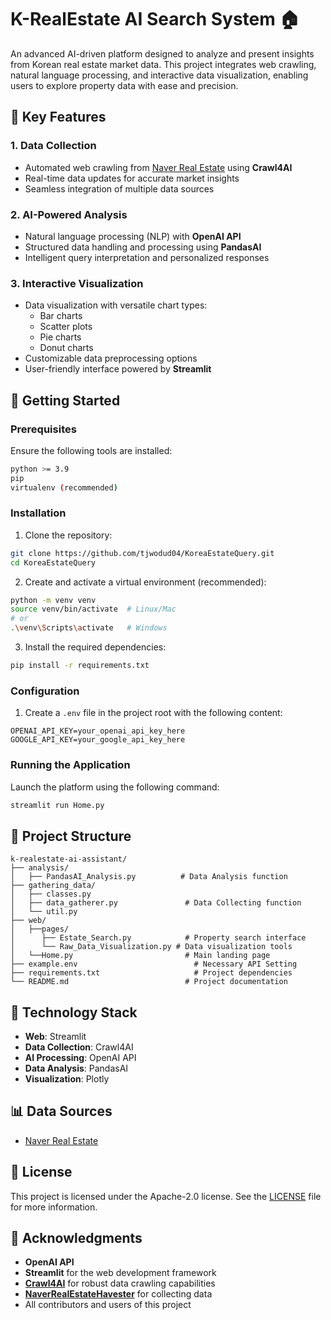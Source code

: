# K-RealEstate AI Search System 🏠

An advanced AI-driven platform designed to analyze and present insights from Korean real estate market data. This project integrates web crawling, natural language processing, and interactive data visualization, enabling users to explore property data with ease and precision.

## 🎯 Key Features

### 1. Data Collection
- Automated web crawling from [Naver Real Estate](https://land.naver.com/) using **Crawl4AI**
- Real-time data updates for accurate market insights
- Seamless integration of multiple data sources

### 2. AI-Powered Analysis
- Natural language processing (NLP) with **OpenAI API**
- Structured data handling and processing using **PandasAI**
- Intelligent query interpretation and personalized responses

### 3. Interactive Visualization
- Data visualization with versatile chart types:
  - Bar charts
  - Scatter plots
  - Pie charts
  - Donut charts
- Customizable data preprocessing options
- User-friendly interface powered by **Streamlit**

## 🚀 Getting Started

### Prerequisites
Ensure the following tools are installed:
```bash
python >= 3.9
pip
virtualenv (recommended)
```

### Installation

1. Clone the repository:
```bash
git clone https://github.com/tjwodud04/KoreaEstateQuery.git
cd KoreaEstateQuery
```

2. Create and activate a virtual environment (recommended):
```bash
python -m venv venv
source venv/bin/activate  # Linux/Mac
# or
.\venv\Scripts\activate   # Windows
```

3. Install the required dependencies:
```bash
pip install -r requirements.txt
```

### Configuration

1. Create a `.env` file in the project root with the following content:
```env
OPENAI_API_KEY=your_openai_api_key_here
GOOGLE_API_KEY=your_google_api_key_here
```

### Running the Application

Launch the platform using the following command:
```bash
streamlit run Home.py
```

## 📁 Project Structure

```
k-realestate-ai-assistant/
├── analysis/
│   ├── PandasAI_Analysis.py          # Data Analysis function
├── gathering_data/
│   ├── classes.py
│   ├── data_gatherer.py               # Data Collecting function
│   └── util.py
├── web/
│   ├──pages/
│      ├── Estate_Search.py            # Property search interface
│      └── Raw_Data_Visualization.py # Data visualization tools
│   └──Home.py                         # Main landing page
├── example.env                          # Necessary API Setting
├── requirements.txt                     # Project dependencies
└── README.md                          # Project documentation
```

## 🔧 Technology Stack

- **Web**: Streamlit
- **Data Collection**: Crawl4AI
- **AI Processing**: OpenAI API
- **Data Analysis**: PandasAI
- **Visualization**: Plotly

## 📊 Data Sources

- [Naver Real Estate](https://land.naver.com/)


## 📜 License

This project is licensed under the Apache-2.0 license. See the [LICENSE](LICENSE) file for more information.

## 🙏 Acknowledgments

- **OpenAI API**
- **Streamlit** for the web development framework
- **[Crawl4AI](https://github.com/unclecode/crawl4ai)** for robust data crawling capabilities
- **[NaverRealEstateHavester](https://github.com/ByungJin-Lee/NaverRealEstateHavester/tree/master)** for collecting data
- All contributors and users of this project
